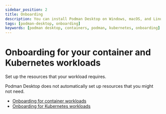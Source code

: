```yaml
---
sidebar_position: 2
title: Onboarding
description: You can install Podman Desktop on Windows, macOS, and Linux.
tags: [podman-desktop, onboarding]
keywords: [podman desktop, containers, podman, kubernetes, onboarding]
---
```


# Onboarding for your container and Kubernetes workloads

Set up the resources that your workload requires.

Podman Desktop does not automatically set up resources that you might not need.

- [Onboarding for container workloads](/docs/onboarding/onboarding-for-container-workloads)
- [Onboarding for Kubernetes workloads](/docs/onboarding/onboarding-for-kubernetes-workloads)
